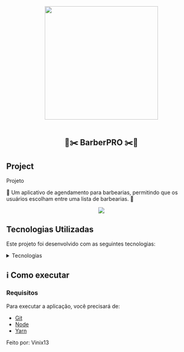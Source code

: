<div align="center">
    <img src="https://res.cloudinary.com/dlc39say2/image/upload/v1743028131/otuen5qiwjqag8tprobo.svg" width="300px"/>
</div>

<br />

<h2 align="center">
   💈✂️ BarberPRO ✂️💈
</h2>


## Project 

Projeto

💈 Um aplicativo de agendamento para barbearias, permitindo que os usuários escolham entre uma lista de barbearias. 💈

 <p align="center">
  <img src="https://res.cloudinary.com/dlc39say2/image/upload/v1743028429/sntxe2bxgbbxkfnk2fxv.png" >
</p>

## Tecnologias Utilizadas

Este projeto foi desenvolvido com as seguintes tecnologias:

<details>
  <summary>Tecnologias</summary>

-   
-   [Typescript](https://www.typescriptlang.org/)
-   [Tailwind](https://www.npmjs.com/package/ts-node-dev)
-   [Expo](https://www.mongodb.com/)
-   [React Native](https://www.docker.com/docker-community)
-   [Android Studio](https://www.postgresql.org/)
-   [VS Code](https://code.visualstudio.com/)

</details>
</details>

## :information_source: Como executar

### Requisitos
Para executar a aplicação, você precisará de:
* [Git](https://git-scm.com)
* [Node](https://nodejs.org/)
* [Yarn](https://yarnpkg.com/) 

Feito por: Vinix13